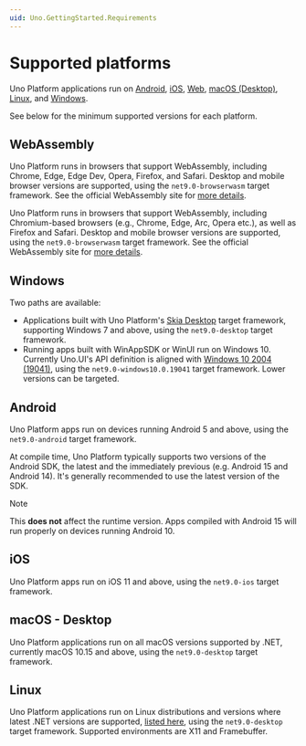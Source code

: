 ```yaml
---
uid: Uno.GettingStarted.Requirements
---
```


# Supported platforms

Uno Platform applications run on [Android](#android), [iOS](#ios), [Web](#webassembly), [macOS (Desktop)](#macos---desktop), [Linux](#linux), and [Windows](#windows).

See below for the minimum supported versions for each platform.

## WebAssembly

Uno Platform runs in browsers that support WebAssembly, including Chrome, Edge, Edge Dev, Opera, Firefox, and Safari. Desktop and mobile browser versions are supported, using the `net9.0-browserwasm` target framework. See the official WebAssembly site for [more details](https://webassembly.org/roadmap).

Uno Platform runs in browsers that support WebAssembly, including Chromium-based browsers (e.g., Chrome, Edge, Arc, Opera etc.), as well as Firefox and Safari. Desktop and mobile browser versions are supported, using the `net9.0-browserwasm` target framework. See the official WebAssembly site for [more details](https://webassembly.org/roadmap).

## Windows

Two paths are available:

- Applications built with Uno Platform's [Skia Desktop](xref:Uno.Skia.Desktop) target framework, supporting Windows 7 and above, using the `net9.0-desktop` target framework.
- Running apps built with WinAppSDK or WinUI run on Windows 10. Currently Uno.UI's API definition is aligned with [Windows 10 2004 (19041)](https://learn.microsoft.com/windows/uwp/whats-new/windows-10-build-19041), using the `net9.0-windows10.0.19041` target framework. Lower versions can be targeted.

## Android

Uno Platform apps run on devices running Android 5 and above, using the `net9.0-android` target framework.

At compile time, Uno Platform typically supports two versions of the Android SDK, the latest and the immediately previous (e.g. Android 15 and Android 14). It's generally recommended to use the latest version of the SDK.

> [!NOTE]
> This **does not** affect the runtime version. Apps compiled with Android 15 will run properly on devices running Android 10.

## iOS

Uno Platform apps run on iOS 11 and above, using the `net9.0-ios` target framework.

## macOS - Desktop

Uno Platform applications run on all macOS versions supported by .NET, currently macOS 10.15 and above, using the `net9.0-desktop` target framework.

## Linux

Uno Platform applications run on Linux distributions and versions where latest .NET versions are supported, [listed here](https://learn.microsoft.com/dotnet/core/install/linux), using the `net9.0-desktop` target framework. Supported environments are X11 and Framebuffer.
